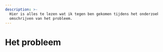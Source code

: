 ```yaml
---
description: >-
  Hier is alles te lezen wat ik tegen ben gekomen tijdens het onderzoeken en
  omschrijven van het probleem.
---
```


# Het probleem

